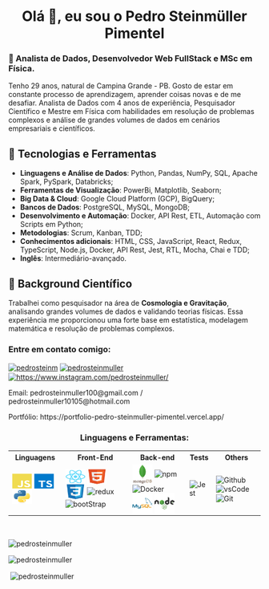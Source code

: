 <h1 align="center">Olá 👋, eu sou o Pedro Steinmüller Pimentel</h1>
<h3>🎯 Analista de Dados, Desenvolvedor Web FullStack e MSc em Física.</h3>

Tenho 29 anos, natural de Campina Grande - PB. Gosto de estar em constante processo de aprendizagem, aprender coisas novas e de me desafiar.
Analista de Dados com 4 anos de experiência, Pesquisador Científico e Mestre em Física com habilidades em resolução de problemas complexos e análise de grandes volumes de dados em cenários empresariais e científicos.

## 🚀 Tecnologias e Ferramentas  

- **Linguagens e Análise de Dados**: Python, Pandas, NumPy, SQL, Apache Spark, PySpark, Databricks;
- **Ferramentas de Visualização**: PowerBi, Matplotlib, Seaborn;
- **Big Data & Cloud**: Google Cloud Platform (GCP), BigQuery; 
- **Bancos de Dados**: PostgreSQL, MySQL, MongoDB;  
- **Desenvolvimento e Automação**: Docker, API Rest, ETL, Automação com Scripts em Python; 
- **Metodologias**: Scrum, Kanban, TDD;
- **Conhecimentos adicionais**: HTML, CSS, JavaScript, React, Redux, TypeScript, Node.js, Docker, API Rest, Jest, RTL, Mocha, Chai e TDD;
- **Inglês**: Intermediário-avançado.

## 🔬 Background Científico  

Trabalhei como pesquisador na área de **Cosmologia e Gravitação**, analisando grandes volumes de dados e validando teorias físicas. Essa experiência me proporcionou uma forte base em estatística, modelagem matemática e resolução de problemas complexos.

<h3 align="left">Entre em contato comigo:</h3>
<p align="left">
<a href="https://twitter.com/pedrosteinm" target="blank"><img align="center" src="https://raw.githubusercontent.com/rahuldkjain/github-profile-readme-generator/master/src/images/icons/Social/twitter.svg" alt="pedrosteinm" height="30" width="40" /></a>
<a href="https://linkedin.com/in/pedrosteinmuller" target="blank"><img align="center" src="https://raw.githubusercontent.com/rahuldkjain/github-profile-readme-generator/master/src/images/icons/Social/linked-in-alt.svg" alt="pedrosteinmuller" height="30" width="40" /></a>
<a href="https://instagram.com/https://www.instagram.com/pedrosteinmuller/" target="blank"><img align="center" src="https://raw.githubusercontent.com/rahuldkjain/github-profile-readme-generator/master/src/images/icons/Social/instagram.svg" alt="https://www.instagram.com/pedrosteinmuller/" height="30" width="40" /></a>
<p> Email: pedrosteinmuller100@gmail.com / pedrosteinmuller10105@hotmail.com </p>
<p> Portfólio: https://portfolio-pedro-steinmuller-pimentel.vercel.app/ </p>
</p>

  <h3 align="center">Linguagens e Ferramentas:</h3>
<table align="center">
  <tr>
    <th>Linguagens</th>
    <th>Front-End</th>
    <th>Back-end</th>
    <th>Tests</th>
    <th>Others</th>
  </tr>
  <tr>
    <td>
     <img align="center" alt="Js" height="30" width="40" src="https://raw.githubusercontent.com/devicons/devicon/master/icons/javascript/javascript-plain.svg">
     <img align="center" alt="Ts" height="30" width="40" src="https://raw.githubusercontent.com/devicons/devicon/master/icons/typescript/typescript-plain.svg">
     <img align="center" alt="Python" height="30" width="40" src="https://raw.githubusercontent.com/devicons/devicon/master/icons/python/python-original.svg">
    </td>
    <td>
      <img align="center" alt="React" height="30" width="40" src="https://raw.githubusercontent.com/devicons/devicon/master/icons/react/react-original.svg">
      <img align="center" alt="HTML" height="30" width="40" src="https://raw.githubusercontent.com/devicons/devicon/master/icons/html5/html5-original.svg">
      <img align="center" alt="CSS" height="30" width="40" src="https://raw.githubusercontent.com/devicons/devicon/master/icons/css3/css3-original.svg">
      <img align="center" alt="redux" height="30" width="40" src="https://cdn.jsdelivr.net/gh/devicons/devicon/icons/redux/redux-original.svg">
      <img align="center" alt="bootStrap" height="30" width="40" src="https://cdn.jsdelivr.net/gh/devicons/devicon/icons/bootstrap/bootstrap-original.svg">
    </td>
    <td>
       <img align="center" alt="mongodb" src="https://raw.githubusercontent.com/devicons/devicon/master/icons/mongodb/mongodb-original-wordmark.svg" width="40" height="40"/>
       <img align="center" alt="npm" height="30" width="40" src="https://cdn.jsdelivr.net/gh/devicons/devicon/icons/npm/npm-original-wordmark.svg">
       <img align="center" alt="Docker" height="30" width="40" src="https://cdn.jsdelivr.net/gh/devicons/devicon/icons/docker/docker-original-wordmark.svg">
       <img align="center" alt="mysql" src="https://raw.githubusercontent.com/devicons/devicon/master/icons/mysql/mysql-original-wordmark.svg" width="40" height="40"/>
       <img align="center" alt="nodejs" src="https://raw.githubusercontent.com/devicons/devicon/master/icons/nodejs/nodejs-original-wordmark.svg"  width="40" height="40"/>
    </td>
    <td>
       <img align="center" alt="Jest" height="30" width="40" src="https://cdn.jsdelivr.net/gh/devicons/devicon/icons/jest/jest-plain.svg">
    </td>
    <td>
       <img align="center" alt="Github" height="25" width="35" src="https://cdn.jsdelivr.net/gh/devicons/devicon/icons/github/github-original.svg">
       <img align="center" alt="vsCode" height="25" width="35" src="https://cdn.jsdelivr.net/gh/devicons/devicon/icons/vscode/vscode-original.svg">
       <img align="center" alt="Git" height="25" width="35" src="https://cdn.jsdelivr.net/gh/devicons/devicon/icons/git/git-original.svg">
    </td>
  </tr>
</table>

<br />

<p><img align="center" src="https://github-readme-stats.vercel.app/api/top-langs?username=pedrosteinmuller&show_icons=true&theme=onedark&locale=en&layout=compact" alt="pedrosteinmuller" /></p>

<p><img align="center" src="https://github-readme-streak-stats.herokuapp.com/?user=pedrosteinmuller&theme=onedark" alt="pedrosteinmuller" /></p>

<p>&nbsp;<img align="center" src="https://github-readme-stats.vercel.app/api?username=pedrosteinmuller&show_icons=true&theme=onedark&locale=en" alt="pedrosteinmuller" /></p>

  

